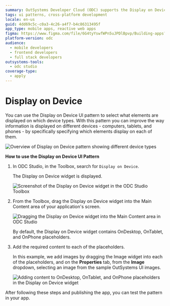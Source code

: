 ```yaml
---
summary: OutSystems Developer Cloud (ODC) supports the Display on Device UI pattern for device-specific content rendering.
tags: ui patterns, cross-platform development
locale: en-us
guid: 4dd69c5c-c0a3-4c26-a4f7-b4c86313495f
app_type: mobile apps, reactive web apps
figma: https://www.figma.com/file/6G4tyYswfWPn5uJPDlBpvp/Building-apps?type=design&node-id=3203%3A9149&t=ZwHw8hXeFhwYsO5V-1
platform-version: odc
audience:
  - mobile developers
  - frontend developers
  - full stack developers
outsystems-tools:
  - odc studio
coverage-type:
  - apply
---
```


# Display on Device

You can use the Display on Device UI pattern to select what elements are displayed on which device types. With this pattern you can improve the way information is displayed on different devices - computers, tablets, and phones - by specifically specifying which elements display on each of them.

![Overview of Display on Device pattern showing different device types](images/displayondevice-1.png "Display on Device Overview")

**How to use the Display on Device UI Pattern**

1. In ODC Studio, in the Toolbox, search for `Display on Device`.

    The Display on Device widget is displayed.

    ![Screenshot of the Display on Device widget in the ODC Studio Toolbox](images/displayondevice-2-ss.png "Display on Device Widget in ODC Studio Toolbox")

1. From the Toolbox, drag the Display on Device widget into the Main Content area of your application's screen.

    ![Dragging the Display on Device widget into the Main Content area in ODC Studio](images/displayondevice-3-ss.png "Dragging Display on Device Widget")

    By default, the Display on Device widget contains OnDesktop, OnTablet, and OnPhone placeholders.

1. Add the required content to each of the placeholders.

    In this example, we add images by dragging the Image widget into each of the placeholders, and on the **Properties** tab, from the **Image** dropdown, selecting an image from the sample OutSystems UI images.

    ![Adding content to OnDesktop, OnTablet, and OnPhone placeholders in the Display on Device widget](images/displayondevice-4-ss.png "Configuring Display on Device Placeholders")

After following these steps and publishing the app, you can test the pattern in your app.
